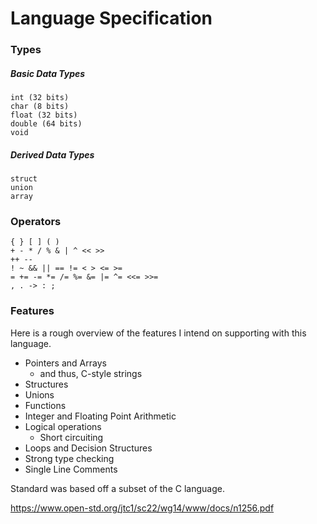 # Language Specification

### Types

##### Basic Data Types
```
int (32 bits)
char (8 bits)
float (32 bits)
double (64 bits)
void
```

##### Derived Data Types
```
struct
union
array
```

### Operators
```
{ } [ ] ( ) 
+ - * / % & | ^ << >>
++ -- 
! ~ && || == != < > <= >= 
= += -= *= /= %= &= |= ^= <<= >>=
, . -> : ; 
```

### Features
Here is a rough overview of the features I intend on supporting with this language.
- Pointers and Arrays
    - and thus, C-style strings
- Structures
- Unions
- Functions
- Integer and Floating Point Arithmetic
- Logical operations
    - Short circuiting
- Loops and Decision Structures
- Strong type checking
- Single Line Comments





Standard was based off a subset of the C language. 

https://www.open-std.org/jtc1/sc22/wg14/www/docs/n1256.pdf